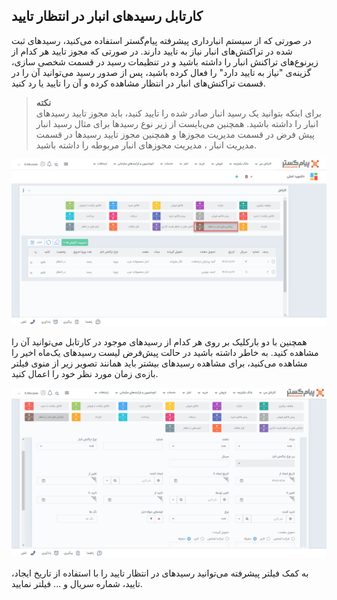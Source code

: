 
## کارتابل رسیدهای انبار در انتظار تایید
در صورتی که از سیستم انبارداری پیشرفته پیام‌گستر استفاده می‌کنید، رسید‌های ثبت شده در تراکنش‌های انبار نیاز به تایید دارند. در صورتی که مجوز تایید هر کدام از زیرنوع‌های تراکنش انبار را داشته باشید و در تنظیمات رسید‌ در قسمت شخصی سازی، گزینه‌ی "نیاز به تایید دارد" را فعال کرده باشید، پس از صدور رسید‌ می‌توانید آن را در قسمت تراکنش‌های انبار در انتظار مشاهده کرده و آن را تایید یا رد کنید.

> **نکته** <br>
برای اینکه بتوانید یک رسید‌ انبار صادر شده را تایید کنید، باید مجوز تایید رسید‌های انبار را داشته باشید. همچنین می‌بایست از زیر نوع رسیدها برای مثال رسید انبار پیش فرض  در قسمت مدیریت مجوزها و همچنین مجوز تایید رسید‌ها در قسمت مدیریت انبار ، مدیریت  مجوزهای انبار  مربوطه را داشته باشید.<br>

![کارتابل رسیدهای انبار در انتظار تایید](./Images/cartable-warehouse-reciept.png)

همچنین با دو بارکلیک بر روی هر کدام از رسیدهای موجود در کارتابل می‌توانید آن را مشاهده کنید.
به خاطر داشته باشید در حالت پیش‌فرض لیست رسیدهای یک‌ماه اخیر را مشاهده می‌کنید، برای مشاهده رسید‌های بیشتر باید همانند تصویر زیر از منوی فیلتر بازه‌‌ی زمان مورد نظر خود را اعمال کنید.

![فیلتر تایید رسید انبار](./Images/filter-warehouse-reciept-confirmation.png)

به کمک فیلتر پیشرفته می‌توانید  رسید‌های در انتظار تایید را با استفاده از تاریخ ایجاد، تایید، شماره سریال و ... فیلتر نمایید.